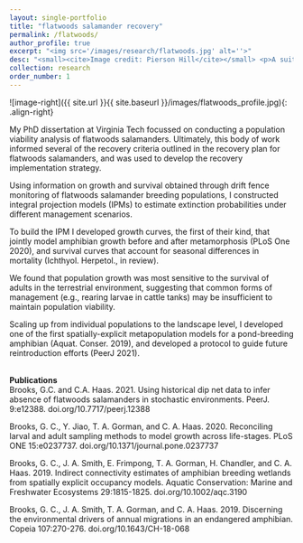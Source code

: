 ```yaml
---
layout: single-portfolio
title: "flatwoods salamander recovery"
permalink: /flatwoods/
author_profile: true
excerpt: "<img src='/images/research/flatwoods.jpg' alt=''>"
desc: "<small><cite>Image credit: Pierson Hill</cite></small> <p>A suite of demographic models to inform the management of pond-breeding amphibians</p>"
collection: research
order_number: 1
---
```


![image-right]({{ site.url }}{{ site.baseurl }}/images/flatwoods_profile.jpg){: .align-right}

My PhD dissertation at Virginia Tech focussed on conducting a population viability analysis of flatwoods salamanders. Ultimately, this body of work informed several of the recovery criteria outlined in the recovery plan for flatwoods salamanders, and was used to develop the recovery implementation strategy. 

Using information on growth and survival obtained through drift fence monitoring of flatwoods salamander breeding populations, I constructed integral projection models (IPMs) to estimate extinction probabilities under different management scenarios. 

To build the IPM I developed growth curves, the first of their kind, that jointly model amphibian growth before and after metamorphosis (PLoS One 2020), and survival curves that account for seasonal differences in mortality (Ichthyol. Herpetol., in review). 

We found that population growth was most sensitive to the survival of adults in the terrestrial environment, suggesting that common forms of management (e.g., rearing larvae in cattle tanks) may be insufficient to maintain population viability. 

Scaling up from individual populations to the landscape level, I developed one of the first spatially-explicit metapopulation models for a pond-breeding amphibian (Aquat. Conser. 2019), and developed a protocol to guide future reintroduction efforts (PeerJ 2021).
<br>
<br>

**Publications**\
Brooks, G.C. and C.A. Haas. 2021. Using historical dip net data to infer absence of flatwoods salamanders in stochastic environments. PeerJ. 9:e12388. doi.org/10.7717/peerj.12388

Brooks, G. C., Y. Jiao, T. A. Gorman, and C. A. Haas. 2020. Reconciling larval and adult sampling methods to model growth across life-stages. PLoS ONE 15:e0237737. doi.org/10.1371/journal.pone.0237737

Brooks, G. C., J. A. Smith, E. Frimpong, T. A. Gorman, H. Chandler, and C. A. Haas. 2019. Indirect connectivity estimates of amphibian breeding wetlands from spatially explicit occupancy models. Aquatic Conservation: Marine and Freshwater Ecosystems 29:1815-1825. doi.org/10.1002/aqc.3190

Brooks, G. C., J. A. Smith, T. A. Gorman, and C. A. Haas. 2019. Discerning the environmental drivers of annual migrations in an endangered amphibian. Copeia 107:270-276. doi.org/10.1643/CH-18-068
